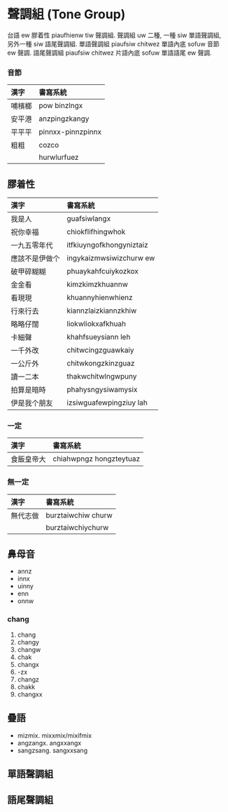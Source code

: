 # 聲調組 (Tone Group)

台語 ew 膠着性 piaufhienw tiw 聲調組. 聲調組 uw 二種, 一種 siw 單語聲調組, 另外一種 siw 語尾聲調組. 單語聲調組 piaufsiw chitwez 單語內底 sofuw 音節 ew 聲調. 語尾聲調組 piaufsiw chitwez 片語內底 sofuw 單語語尾 ew 聲調.

### 音節

| 漢字 | 書寫系統 |
| :--- | :--- |
| 哺檳榔 | pow binzlngx |
| 安平港 | anzpingzkangy |
| 平平平 | pinnxx-pinnzpinnx |
| 粗粗 | cozco |
|| hurwlurfuez |

## 膠着性

| 漢字 | 書寫系統 |
| :--- | :--- |
| 我是人 | guafsiwlangx |
| 祝你幸福 | chiokflifhingwhok |
| 一九五零年代 | itfkiuyngofkhongyniztaiz |
| 應該不是伊做个 | ingykaizmwsiwizchurw ew |
| 破甲碎糊糊 | phuaykahfcuiykozkox |
| 金金看 | kimzkimzkhuannw |
| 看現現 | khuannyhienwhienz |
| 行來行去 | kiannzlaizkiannzkhiw |
| 略略仔闊 | liokwliokxafkhuah |
| 卡細聲 | khahfsueysiann leh |
| 一千外改 | chitwcingzguawkaiy |
| 一公斤外 | chitwkongzkinzguaz |
| 讀一二本 | thakwchitwlngwpuny |
| 拍算是暗時 | phahysngysiwamysix |
| 伊是我个朋友 | izsiwguafewpingziuy lah |

### 一定

| 漢字 | 書寫系統 |
| :--- | :--- |
| 食飯皇帝大 | chiahwpngz hongzteytuaz |

### 無一定

| 漢字 | 書寫系統 |
| :--- | :--- |
| 無代志做 | burztaiwchiw churw |
|| burztaiwchiychurw |

## 鼻母音

* annz
* innx
* uinny
* enn
* onnw

### chang

1. chang
2. changy
3. changw
4. chak
5. changx
6. -zx
7. changz
8. chakk
9. changxx

## 疊語

* mizmix. mixxmix/mixifmix
* angzangx. angxxangx
* sangzsang. sangxxsang

## 單語聲調組

## 語尾聲調組
